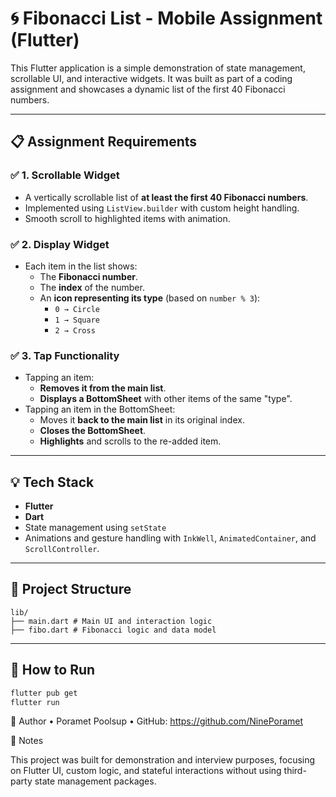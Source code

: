 # 🌀 Fibonacci List - Mobile Assignment (Flutter)

This Flutter application is a simple demonstration of state management, scrollable UI, and interactive widgets. It was built as part of a coding assignment and showcases a dynamic list of the first 40 Fibonacci numbers.

---

## 📋 Assignment Requirements

### ✅ 1. Scrollable Widget

- A vertically scrollable list of **at least the first 40 Fibonacci numbers**.
- Implemented using `ListView.builder` with custom height handling.
- Smooth scroll to highlighted items with animation.

### ✅ 2. Display Widget

- Each item in the list shows:
  - The **Fibonacci number**.
  - The **index** of the number.
  - An **icon representing its type** (based on `number % 3`):
    - `0 → Circle`
    - `1 → Square`
    - `2 → Cross`

### ✅ 3. Tap Functionality

- Tapping an item:
  - **Removes it from the main list**.
  - **Displays a BottomSheet** with other items of the same "type".
- Tapping an item in the BottomSheet:
  - Moves it **back to the main list** in its original index.
  - **Closes the BottomSheet**.
  - **Highlights** and scrolls to the re-added item.

---

## 💡 Tech Stack

- **Flutter**
- **Dart**
- State management using `setState`
- Animations and gesture handling with `InkWell`, `AnimatedContainer`, and `ScrollController`.

---

## 📁 Project Structure

```
lib/
├── main.dart # Main UI and interaction logic
├── fibo.dart # Fibonacci logic and data model
```

---

## 🚀 How to Run

```bash
flutter pub get
flutter run
```

👤 Author
• Poramet Poolsup
• GitHub: https://github.com/NinePoramet

📌 Notes

This project was built for demonstration and interview purposes, focusing on Flutter UI, custom logic, and stateful interactions without using third-party state management packages.
